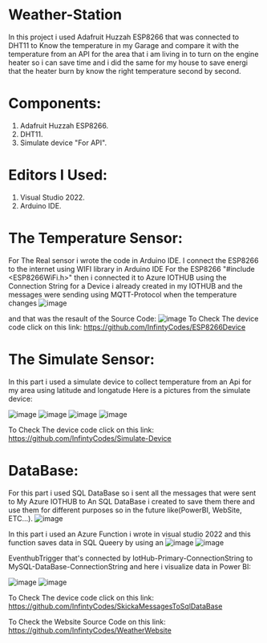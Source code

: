 # Weather-Station

In this project i used Adafruit Huzzah ESP8266 that was connected to DHT11 to Know the temperature in my Garage and compare it 
with the temperature from an API for the area that i am living in to turn on the engine heater so i can save time 
and i did the same for my house to save energi that the heater burn by know the right temperature second by second.

# Components:
1. Adafruit Huzzah ESP8266.
2. DHT11.
3. Simulate device "For API".

# Editors I Used:
1. Visual Studio 2022.
2. Arduino IDE.

# The Temperature Sensor:
For The Real sensor i wrote the code in Arduino IDE.
I connect the ESP8266 to the internet using WIFI library in Arduino IDE For the ESP8266 "#include <ESP8266WiFi.h>" then i 
connected it to Azure IOTHUB using the Connection String for a Device i already created in my IOTHUB and the messages were 
sending using MQTT-Protocol when the temperature changes 
![image](https://user-images.githubusercontent.com/70653989/146547957-995943b0-7c06-4f39-b6a3-4441b8e02262.png)

and that was the resault of the Source Code:
![image](https://user-images.githubusercontent.com/70653989/146536512-7f6a49d5-da41-48f0-b6ce-31056db11f44.png)
To Check The device code click on this link:
https://github.com/InfintyCodes/ESP8266Device

# The Simulate Sensor:
In this part i used a simulate device to collect temperature from an Api for my area using latitude and longatude 
Here is a pictures from the simulate device: 

![image](https://user-images.githubusercontent.com/70653989/146546274-5bb72a5d-c37c-4ff7-affd-e0eb86a03e01.png)
![image](https://user-images.githubusercontent.com/70653989/146547104-0925f2dd-aaa9-471f-8550-8b2a6f06bcde.png)
![image](https://user-images.githubusercontent.com/70653989/146547451-ba3616d7-785f-4042-8f88-073164ae3ff7.png)
![image](https://user-images.githubusercontent.com/70653989/146551900-cf5331dd-0e58-4107-be28-a3936f05892c.png)

To Check The device code click on this link:
https://github.com/InfintyCodes/Simulate-Device

# DataBase:
For this part i used SQL DataBase so i sent all the messages that were sent to My Azure IOTHUB to An SQL DataBase i created 
to save them there and use them for different purposes so in the future like(PowerBI, WebSite, ETC...).
![image](https://user-images.githubusercontent.com/70653989/146547608-2130a846-e436-428c-9405-f85e03b5b52f.png)

In this part i used an Azure Function i wrote in visual studio 2022 and this function saves data in SQL Queery by using an 
![image](https://user-images.githubusercontent.com/70653989/146547659-0851fbe6-3616-4bbd-985e-0ec0373149b0.png)
![image](https://user-images.githubusercontent.com/70653989/146553112-48436343-0273-45bc-9e10-2af448afa77b.png)

EventhubTrigger that's connected by IotHub-Primary-ConnectionString to MySQL-DataBase-ConnectionString
and here i visualize data in Power BI:

![image](https://user-images.githubusercontent.com/70653989/146514068-9e0bb011-124b-411d-9bbc-f4212f6f5d38.png)
![image](https://user-images.githubusercontent.com/70653989/146551149-3a20ea6a-7e6b-4de4-b8d7-7a6dccb83645.png)

To Check The device code click on this link:
https://github.com/InfintyCodes/SkickaMessagesToSqlDataBase

To Check the Website Source Code on this link:
https://github.com/InfintyCodes/WeatherWebsite


